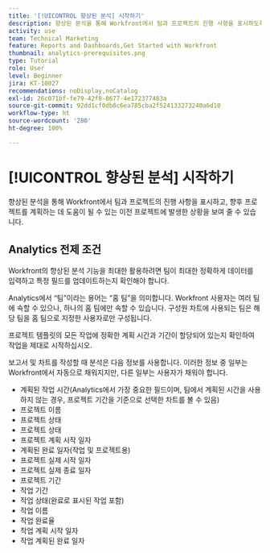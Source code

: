 ```yaml
---
title: '[!UICONTROL 향상된 분석] 시작하기'
description: 향상된 분석을 통해 Workfront에서 팀과 프로젝트의 진행 사항을 표시하도록 Workfront에서 업데이트해야 할 가장 중요한 필드에 대해 알아봅니다.
activity: use
team: Technical Marketing
feature: Reports and Dashboards,Get Started with Workfront
thumbnail: analytics-prerequisites.png
type: Tutorial
role: User
level: Beginner
jira: KT-10027
recommendations: noDisplay,noCatalog
exl-id: 26c071bf-fe79-42f8-8677-4e172377483a
source-git-commit: 92dd1cf0db8c6ea785cba2f524133273240a6d10
workflow-type: ht
source-wordcount: '280'
ht-degree: 100%

---
```


# [!UICONTROL 향상된 분석] 시작하기

향상된 분석을 통해 Workfront에서 팀과 프로젝트의 진행 사항을 표시하고, 향후 프로젝트를 계획하는 데 도움이 될 수 있는 이전 프로젝트에 발생한 상황을 보여 줄 수 있습니다.

## Analytics 전제 조건

Workfront의 향상된 분석 기능을 최대한 활용하려면 팀이 최대한 정확하게 데이터를 입력하고 특정 필드를 업데이트하는지 확인해야 합니다.

Analytics에서 “팀”이라는 용어는 “홈 팀”을 의미합니다. Workfront 사용자는 여러 팀에 속할 수 있으나, 하나의 홈 팀에만 속할 수 있습니다. 구성원 차트에 사용되는 팀은 해당 팀을 홈 팀으로 지정한 사용자로만 구성됩니다.

프로젝트 템플릿의 모든 작업에 정확한 계획 시간과 기간이 할당되어 있는지 확인하여 작업을 제대로 시작하십시오.

보고서 및 차트를 작성할 때 분석은 다음 정보를 사용합니다. 이러한 정보 중 일부는 Workfront에서 자동으로 채워지지만, 다른 일부는 사용자가 채워야 합니다.

* 계획된 작업 시간(Analytics에서 가장 중요한 필드이며, 팀에서 계획된 시간을 사용하지 않는 경우, 프로젝트 기간을 기준으로 선택한 차트를 볼 수 있음)
* 프로젝트 이름
* 프로젝트 상태
* 프로젝트 상태
* 프로젝트 계획 시작 일자
* 계획된 완료 일자(작업 및 프로젝트용)
* 프로젝트 실제 시작 일자
* 프로젝트 실제 종료 일자
* 프로젝트 기간
* 작업 기간
* 작업 상태(완료로 표시된 작업 포함)
* 작업 이름
* 작업 완료율
* 작업 계획 시작 일자
* 작업 계획된 완료 일자
